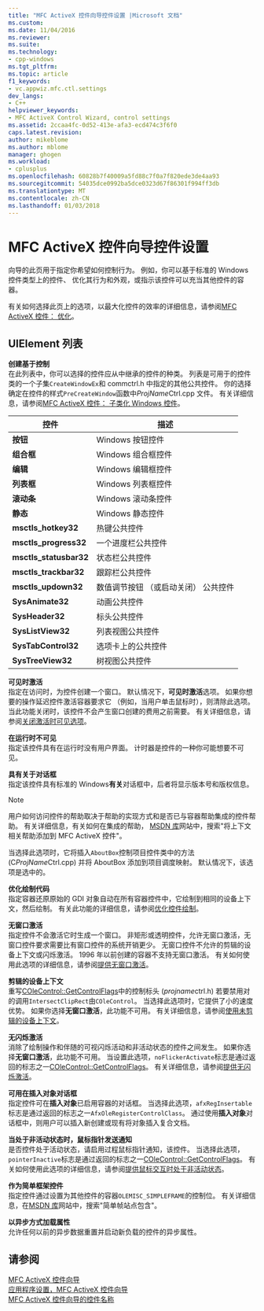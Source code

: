 ```yaml
---
title: "MFC ActiveX 控件向导控件设置 |Microsoft 文档"
ms.custom: 
ms.date: 11/04/2016
ms.reviewer: 
ms.suite: 
ms.technology:
- cpp-windows
ms.tgt_pltfrm: 
ms.topic: article
f1_keywords:
- vc.appwiz.mfc.ctl.settings
dev_langs:
- C++
helpviewer_keywords:
- MFC ActiveX Control Wizard, control settings
ms.assetid: 2ccaa4fc-0d52-413e-afa3-ecd474c3f6f0
caps.latest.revision: 
author: mikeblome
ms.author: mblome
manager: ghogen
ms.workload:
- cplusplus
ms.openlocfilehash: 60828b7f40009a5fd88c7f0a7f820ede3de4aa93
ms.sourcegitcommit: 54035dce0992ba5dce0323d67f86301f994ff3db
ms.translationtype: MT
ms.contentlocale: zh-CN
ms.lasthandoff: 01/03/2018
---
```

# <a name="control-settings-mfc-activex-control-wizard"></a>MFC ActiveX 控件向导控件设置
向导的此页用于指定你希望如何控制行为。 例如，你可以基于标准的 Windows 控件类型上的控件、 优化其行为和外观，或指示该控件可以充当其他控件的容器。  
  
 有关如何选择此页上的选项，以最大化控件的效率的详细信息，请参阅[MFC ActiveX 控件： 优化](../../mfc/mfc-activex-controls-optimization.md)。  
  
## <a name="uielement-list"></a>UIElement 列表  
 **创建基于控制**  
 在此列表中，你可以选择的控件应从中继承的控件的种类。 列表是可用于的控件类的一个子集`CreateWindowEx`和 commctrl.h 中指定的其他公共控件。 你的选择确定在控件的样式`PreCreateWindow`函数中*ProjName*Ctrl.cpp 文件。 有关详细信息，请参阅[MFC ActiveX 控件： 子类化 Windows 控件](../../mfc/mfc-activex-controls-subclassing-a-windows-control.md)。  
  
|控件|描述|  
|-------------|-----------------|  
|**按钮**|Windows 按钮控件|  
|**组合框**|Windows 组合框控件|  
|**编辑**|Windows 编辑框控件|  
|**列表框**|Windows 列表框控件|  
|**滚动条**|Windows 滚动条控件|  
|**静态**|Windows 静态控件|  
|**msctls_hotkey32**|热键公共控件|  
|**msctls_progress32**|一个进度栏公共控件|  
|**msctls_statusbar32**|状态栏公共控件|  
|**msctls_trackbar32**|跟踪栏公共控件|  
|**msctls_updown32**|数值调节按钮 （或启动关闭） 公共控件|  
|**SysAnimate32**|动画公共控件|  
|**SysHeader32**|标头公共控件|  
|**SysListView32**|列表视图公共控件|  
|**SysTabControl32**|选项卡上的公共控件|  
|**SysTreeView32**|树视图公共控件|  
  
 **可见时激活**  
 指定在访问时，为控件创建一个窗口。 默认情况下，**可见时激活**选项。 如果你想要的操作延迟控件激活容器要求它 （例如，当用户单击鼠标时），则清除此选项。 当此功能关闭时，该控件不会产生窗口创建的费用之前需要。 有关详细信息，请参阅[关闭激活时可见选项](../../mfc/turning-off-the-activate-when-visible-option.md)。  
  
 **在运行时不可见**  
 指定该控件具有在运行时没有用户界面。 计时器是控件的一种你可能想要不可见。  
  
 **具有关于对话框**  
 指定该控件具有标准的 Windows**有关**对话框中，后者将显示版本号和版权信息。  
  
> [!NOTE]
>  用户如何访问控件的帮助取决于帮助的实现方式和是否已与容器帮助集成的控件帮助。 有关详细信息，有关如何在集成的帮助， [MSDN 库](http://go.microsoft.com/fwlink/p/?linkid=150542)网站中，搜索"将上下文相关帮助添加到 MFC ActiveX 控件"。  
  
 当选择此选项时，它将插入`AboutBox`控制项目控件类中的方法 (C*ProjName*Ctrl.cpp) 并将 AboutBox 添加到项目调度映射。 默认情况下，该选项是选中的。  
  
 **优化绘制代码**  
 指定容器还原原始的 GDI 对象自动在所有容器控件中，它绘制到相同的设备上下文，然后绘制。 有关此功能的详细信息，请参阅[优化控件绘制](../../mfc/optimizing-control-drawing.md)。  
  
 **无窗口激活**  
 指定控件不会激活它时生成一个窗口。 非矩形或透明控件，允许无窗口激活，无窗口控件要求需要比有窗口控件的系统开销更少。 无窗口控件不允许的剪辑的设备上下文或闪烁激活。 1996 年以前创建的容器不支持无窗口激活。 有关如何使用此选项的详细信息，请参阅[提供无窗口激活](../../mfc/providing-windowless-activation.md)。  
  
 **剪辑的设备上下文**  
 重写[COleControl::GetControlFlags](../../mfc/reference/colecontrol-class.md#getcontrolflags)中的控制标头 (*projname*ctrl.h) 若要禁用对的调用`IntersectClipRect`由`COleControl`。 当选择此选项时，它提供了小的速度优势。 如果你选择**无窗口激活**，此功能不可用。 有关详细信息，请参阅[使用未剪辑的设备上下文](../../mfc/using-an-unclipped-device-context.md)。  
  
 **无闪烁激活**  
 消除了绘制操作和伴随的可视闪烁活动和非活动状态的控件之间发生。 如果你选择**无窗口激活**，此功能不可用。 当设置此选项，`noFlickerActivate`标志是通过返回的标志之一[COleControl::GetControlFlags](../../mfc/reference/colecontrol-class.md#getcontrolflags)。 有关详细信息，请参阅[提供无闪烁激活](../../mfc/providing-flicker-free-activation.md)。  
  
 **可用在插入对象对话框**  
 指定控件可在**插入对象**已启用容器的对话框。 当选择此选项，`afxRegInsertable`标志是通过返回的标志之一`AfxOleRegisterControlClass`。 通过使用**插入对象**对话框中，则用户可以插入新创建或现有将对象插入复合文档。  
  
 **当处于非活动状态时，鼠标指针发送通知**  
 是否控件处于活动状态，请启用过程鼠标指针通知，该控件。 当选择此选项，`pointerInactive`标志是通过返回的标志之一[COleControl::GetControlFlags](../../mfc/reference/colecontrol-class.md#getcontrolflags)。 有关如何使用此选项的详细信息，请参阅[提供鼠标交互时处于非活动状态](../../mfc/providing-mouse-interaction-while-inactive.md)。  
  
 **作为简单框架控件**  
 指定控件通过设置为其他控件的容器`OLEMISC_SIMPLEFRAME`的控制位。 有关详细信息，在[MSDN 库](http://go.microsoft.com/fwlink/p/?linkid=150542)网站中，搜索"简单帧站点包含"。  
  
 **以异步方式加载属性**  
 允许任何以前的异步数据重置并启动新负载的控件的异步属性。  
  
## <a name="see-also"></a>请参阅  
 [MFC ActiveX 控件向导](../../mfc/reference/mfc-activex-control-wizard.md)   
 [应用程序设置，MFC ActiveX 控件向导](../../mfc/reference/application-settings-mfc-activex-control-wizard.md)   
 [MFC ActiveX 控件向导的控件名称](../../mfc/reference/control-names-mfc-activex-control-wizard.md)

